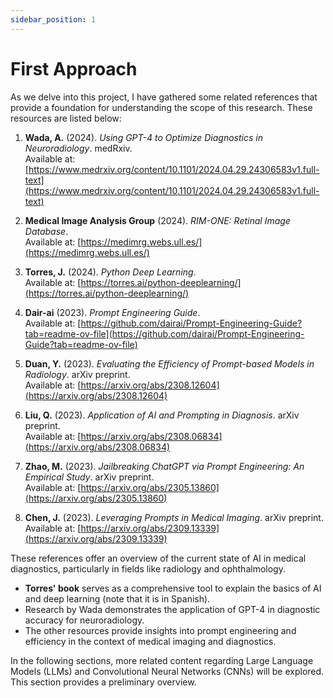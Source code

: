 ```yaml
---
sidebar_position: 1
---
```


# First Approach

As we delve into this project, I have gathered some related references that provide a foundation for understanding the scope of this research. These resources are listed below:

1. **Wada, A.** (2024). *Using GPT-4 to Optimize Diagnostics in Neuroradiology*. medRxiv.  
   Available at: [https://www.medrxiv.org/content/10.1101/2024.04.29.24306583v1.full-text](https://www.medrxiv.org/content/10.1101/2024.04.29.24306583v1.full-text)

2. **Medical Image Analysis Group** (2024). *RIM-ONE: Retinal Image Database*.  
   Available at: [https://medimrg.webs.ull.es/](https://medimrg.webs.ull.es/)

3. **Torres, J.** (2024). *Python Deep Learning*.  
   Available at: [https://torres.ai/python-deeplearning/](https://torres.ai/python-deeplearning/)

4. **Dair-ai** (2023). *Prompt Engineering Guide*.  
   Available at: [https://github.com/dairai/Prompt-Engineering-Guide?tab=readme-ov-file](https://github.com/dairai/Prompt-Engineering-Guide?tab=readme-ov-file)

5. **Duan, Y.** (2023). *Evaluating the Efficiency of Prompt-based Models in Radiology*. arXiv preprint.  
   Available at: [https://arxiv.org/abs/2308.12604](https://arxiv.org/abs/2308.12604)

6. **Liu, Q.** (2023). *Application of AI and Prompting in Diagnosis*. arXiv preprint.  
   Available at: [https://arxiv.org/abs/2308.06834](https://arxiv.org/abs/2308.06834)

7. **Zhao, M.** (2023). *Jailbreaking ChatGPT via Prompt Engineering: An Empirical Study*. arXiv preprint.  
   Available at: [https://arxiv.org/abs/2305.13860](https://arxiv.org/abs/2305.13860)

8. **Chen, J.** (2023). *Leveraging Prompts in Medical Imaging*. arXiv preprint.  
   Available at: [https://arxiv.org/abs/2309.13339](https://arxiv.org/abs/2309.13339)

These references offer an overview of the current state of AI in medical diagnostics, particularly in fields like radiology and ophthalmology.

- **Torres' book** serves as a comprehensive tool to explain the basics of AI and deep learning (note that it is in Spanish).
- Research by Wada demonstrates the application of GPT-4 in diagnostic accuracy for neuroradiology.
- The other resources provide insights into prompt engineering and efficiency in the context of medical imaging and diagnostics.

In the following sections, more related content regarding Large Language Models (LLMs) and Convolutional Neural Networks (CNNs) will be explored. This section provides a preliminary overview.

